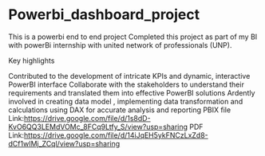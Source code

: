 # Powerbi_dashboard_project

This is a powerbi end to end project
Completed this project as part of my BI with powerBi internship with united network of professionals (UNP).

Key highlights

Contributed to the development of intricate KPIs and dynamic, interactive PowerBI interface
Collaborate with the stakeholders to understand their requirements and translated them into effective PowerBI solutions
Ardently involved in creating data model , implementing data transformation and calculations using DAX for accurate analysis and reporting
PBIX file Link:https://drive.google.com/file/d/1s8dD-KvO6QQ3LEMdVOMc_8FCq9Ltfy_S/view?usp=sharing
PDF Link:https://drive.google.com/file/d/14iJqEH5ykFNCzLxZd8-dCf1wIMj_ZCql/view?usp=sharing

